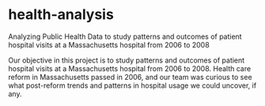 health-analysis
===============

Analyzing Public Health Data to study patterns and outcomes of patient hospital visits at a Massachusetts hospital from 2006 to 2008

Our objective in this project is to study patterns and outcomes of patient hospital visits at a Massachusetts hospital from 2006 to 2008. Health care reform in Massachusetts passed in 2006, and our team was curious to see what post-reform trends and patterns in hospital usage we could uncover, if any.
